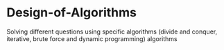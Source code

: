 # Design-of-Algorithms
Solving different questions using specific algorithms (divide and conquer, iterative, brute force and dynamic programming) algorithms
